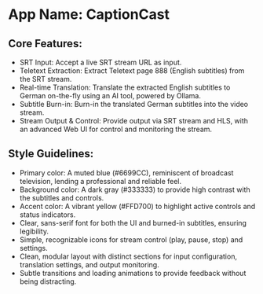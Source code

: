 # **App Name**: CaptionCast

## Core Features:

- SRT Input: Accept a live SRT stream URL as input.
- Teletext Extraction: Extract Teletext page 888 (English subtitles) from the SRT stream.
- Real-time Translation: Translate the extracted English subtitles to German on-the-fly using an AI tool, powered by Ollama.
- Subtitle Burn-in: Burn-in the translated German subtitles into the video stream.
- Stream Output & Control: Provide output via SRT stream and HLS, with an advanced Web UI for control and monitoring the stream.

## Style Guidelines:

- Primary color: A muted blue (#6699CC), reminiscent of broadcast television, lending a professional and reliable feel.
- Background color: A dark gray (#333333) to provide high contrast with the subtitles and controls.
- Accent color: A vibrant yellow (#FFD700) to highlight active controls and status indicators.
- Clear, sans-serif font for both the UI and burned-in subtitles, ensuring legibility.
- Simple, recognizable icons for stream control (play, pause, stop) and settings.
- Clean, modular layout with distinct sections for input configuration, translation settings, and output monitoring.
- Subtle transitions and loading animations to provide feedback without being distracting.